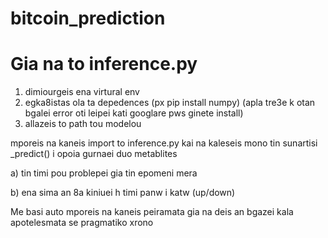 # bitcoin_prediction

# Gia na to inference.py

1) dimiourgeis ena virtural env 
2) egka8istas ola ta depedences (px pip install numpy) 
(apla tre3e k otan bgalei error oti leipei kati googlare pws ginete install)
4) allazeis to path tou modelou 

mporeis na kaneis import to inference.py kai na kaleseis mono tin sunartisi _predict() i opoia gurnaei duo metablites

a) tin timi pou problepei gia tin epomeni mera

b) ena sima an 8a kiniuei h timi panw i katw (up/down)

Me basi auto mporeis na kaneis peiramata gia na deis an bgazei kala apotelesmata se pragmatiko xrono
